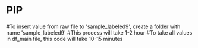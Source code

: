 # PIP
#To insert value from raw file to 'sample_labeled9', create a folder with name 'sample_labeled9'
#This process will take 1-2 hour
#To take all values in df_main file, this code will take 10-15 minutes
